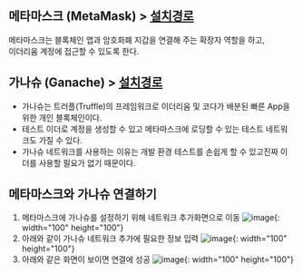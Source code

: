 ## 메타마스크 (MetaMask) > [설치경로](https://metamask.io/)

메타마스크는 블록체인 앱과 암호화폐 지갑을 연결해 주는 확장자 역할을 하고, <br>이더리움 계정에 접근할 수 있도록 한다.

## 가나슈 (Ganache) > [설치경로](https://trufflesuite.com/ganache/)

* 가나슈는 트러플(Truffle)의 프레임워크로 이더리움 및 코다가 배분된 빠른 App을 위한 개인 블록체인이다.
* 테스트 이더로 계정을 생성할 수 있고 메타마스크에 로딩할 수 있는 테스트 네트워크도 가질 수 있다.
* 가나슈 네트워크를 사용하는 이유는 개발 환경 테스트를 손쉽게 할 수 있고진짜 이더를 사용할 필요가 없기 때문이다.

## 메타마스크와 가나슈 연결하기

1. 메타마스크에 가나슈를 설정하기 위해 네트워크 추가화면으로 이동
![image](https://user-images.githubusercontent.com/79950091/182308906-1ff0da1a-12ea-468d-92a8-36f9bce97937.png){: width="100" height="100"}
2. 아래와 같이 가나슈 네트워크 추가에 필요한 정보 입력
![image](https://user-images.githubusercontent.com/79950091/182309881-6a8001e6-0a2b-4bf0-94b8-0800d3849792.png){: width="100" height="100"}
3. 아래와 같은 화면이 보이면 연결에 성공
![image](https://user-images.githubusercontent.com/79950091/182310037-759685ce-6ab2-45f0-8209-b4943990d706.png){: width="100" height="100"}


